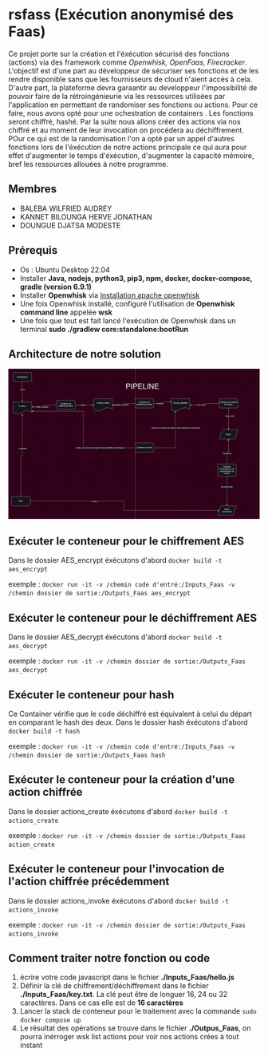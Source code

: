 # rsfass (Exécution anonymisé des Faas)

Ce projet porte sur la création et l'éxécution sécurisé des fonctions (actions) via des framework comme *Openwhisk, OpenFaas, Firecracker*. L'objectif est d'une part au développeur de sécuriser ses fonctions et de les rendre disponible sans que les fournisseurs de cloud n'aient accès à cela. D'autre part, la plateforme devra garaantir au developpeur l'impossibilité de pouvoir faire de la rétroingénieurie via les ressources utilisées par l'application en permettant de randomiser ses fonctions  ou actions. Pour ce faire, nous avons opté pour une ochestration de containers . Les fonctions seront chiffré, hashé. Par la suite nous allons créer des actions via nos chiffré et au moment de leur invocation on procédera au déchiffrement. POur ce qui est de la randomisation l'on a opté par un appel d'autres fonctions lors de l'éxécution de notre actions principale ce qui aura pour effet d'augmenter le temps d'éxécution, d'augmenter la capacité mémoire, bref les ressources allouées à notre programme. 

## Membres
- BALEBA WILFRIED AUDREY
- KANNET BILOUNGA HERVE JONATHAN
- DOUNGUE DJATSA MODESTE

## Prérequis
- Os : Ubuntu Desktop 22.04
- Installer **Java, nodejs, python3, pip3, npm, docker, docker-compose, gradle (version 6.9.1)**
- Installer **Openwhisk** via [Installation apache openwhisk](https://github.com/apache/openwhisk)
- Une fois Openwhisk installé, configuré l'utilisation de **Openwhisk command line** appelée **wsk**
- Une fois que tout est fait lancé l'exécution de Openwhisk dans un terminal **sudo ./gradlew core:standalone:bootRun**

## Architecture de notre solution
![Architecture](./media/architecture.JPG)


## Exécuter le conteneur pour le chiffrement AES

Dans le dossier AES_encrypt éxécutons d'abord ```docker build -t aes_encrypt```

exemple : ```docker run -it -v /chemin code d'entré:/Inputs_Faas -v /chemin dossier de sortie:/Outputs_Faas aes_encrypt``` 

## Exécuter le conteneur pour le déchiffrement AES

Dans le dossier AES_decrypt éxécutons d'abord ```docker build -t aes_decrypt```

exemple : ```docker run -it -v /chemin dossier de sortie:/Outputs_Faas aes_decrypt``` 

## Exécuter le conteneur pour hash 

Ce Container vérifie que le code déchiffré est équivalent à celui du départ en comparant le hash des deux.
Dans le dossier hash éxécutons d'abord ```docker build -t hash```

exemple : ```docker run -it -v /chemin code d'entré:/Inputs_Faas -v /chemin dossier de sortie:/Outputs_Faas hash``` 

## Exécuter le conteneur pour la création d'une action chiffrée

Dans le dossier actions_create éxécutons d'abord ```docker build -t actions_create```

exemple : ```docker run -it -v /chemin dossier de sortie:/Outputs_Faas action_create``` 

## Exécuter le conteneur pour l'invocation  de l'action chiffrée précédemment 

Dans le dossier actions_invoke éxécutons d'abord ```docker build -t actions_invoke```

exemple : ```docker run -it -v /chemin dossier de sortie:/Outputs_Faas actions_invoke```

## Comment traiter notre fonction ou code
1. écrire votre code javascript dans le fichier **./Inputs_Faas/hello.js**
2. Définir la clé de chiffrement/déchiffrement dans le fichier **./Inputs_Faas/key.txt**. La clé peut être de longuer 16, 24 ou 32 caractères. Dans ce cas elle est de **16 caractères**
3. Lancer la stack de conteneur pour le traitement avec la commande ```sudo docker compose up```
4. Le résultat des opérations se trouve dans le fichier **./Outpus_Faas**, on pourra inérroger wsk list actions pour voir nos actions crées à tout instant